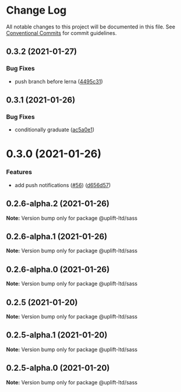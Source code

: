 # Change Log

All notable changes to this project will be documented in this file.
See [Conventional Commits](https://conventionalcommits.org) for commit guidelines.

## 0.3.2 (2021-01-27)


### Bug Fixes

* push branch before lerna ([4495c31](https://github.com/uplift-ltd/nexus/commit/4495c311019edad65242fddfcbec3763a86f528c))





## 0.3.1 (2021-01-26)


### Bug Fixes

* conditionally graduate ([ac5a0e1](https://github.com/uplift-ltd/nexus/commit/ac5a0e1fc880399a0b498e7eac042f1572fee991))





# 0.3.0 (2021-01-26)


### Features

* add push notifications ([#56](https://github.com/uplift-ltd/nexus/issues/56)) ([d656d57](https://github.com/uplift-ltd/nexus/commit/d656d57fa545c77c9c28aab77e57ea43a2bacc60))





## 0.2.6-alpha.2 (2021-01-26)

**Note:** Version bump only for package @uplift-ltd/sass





## 0.2.6-alpha.1 (2021-01-26)

**Note:** Version bump only for package @uplift-ltd/sass





## 0.2.6-alpha.0 (2021-01-26)

**Note:** Version bump only for package @uplift-ltd/sass





## 0.2.5 (2021-01-20)

**Note:** Version bump only for package @uplift-ltd/sass





## 0.2.5-alpha.1 (2021-01-20)

**Note:** Version bump only for package @uplift-ltd/sass





## 0.2.5-alpha.0 (2021-01-20)

**Note:** Version bump only for package @uplift-ltd/sass
